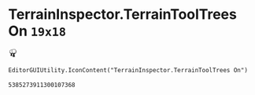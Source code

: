 # TerrainInspector.TerrainToolTrees On `19x18`
<img src="/img/TerrainInspector.TerrainToolTrees%20On.png" width=19 height=18>

``` CSharp
EditorGUIUtility.IconContent("TerrainInspector.TerrainToolTrees On")
```
```
5385273911300107368
```
